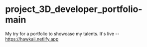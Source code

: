 # project_3D_developer_portfolio-main

My try for a portfolio to showcase my talents.
It's live -- https://hawkaii.netlify.app
